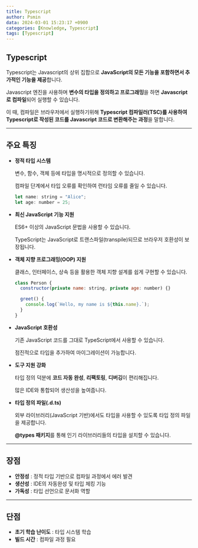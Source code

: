 ```yaml
---
title: Typescript
author: Psmin
data: 2024-03-01 15:23:17 +0900
categories: [Knowledge, Typescript]
tags: [Typescript]
---
```


## Typescript

Typescript는 Javascript의 상위 집합으로 **JavaScript의 모든 기능을 포함하면서 추가적인 기능을 제공**합니다.

Javascript 엔진을 사용하며 **변수의 타입을 정의하고 프로그래밍**을 하면 **Javascript로 컴파일**되어 실행할 수 있습니다.

이 때, 컴파일은 브라우저에서 실행하기위해 **Typescript 컴파일러(TSC)를 사용하여 Typescript로 작성된 코드를 Javascript 코드로 변환해주는 과정**을 말합니다.

---

## 주요 특징

- **정적 타입 시스템**

  변수, 함수, 객체 등에 타입을 명시적으로 정의할 수 있습니다.

  컴파일 단계에서 타입 오류를 확인하여 런타임 오류를 줄일 수
  있습니다.

  ```js
  let name: string = "Alice";
  let age: number = 25;
  ```

- **최신 JavaScript 기능 지원**

  ES6+ 이상의 JavaScript 문법을 사용할 수 있습니다.

  TypeScript는 JavaScript로 트랜스파일(transpile)되므로 브라우저 호환성이 보장됩니다.

- **객체 지향 프로그래밍(OOP) 지원**

  클래스, 인터페이스, 상속 등을 활용한 객체 지향 설계를 쉽게 구현할 수 있습니다.

  ```js
  class Person {
    constructor(private name: string, private age: number) {}

    greet() {
      console.log(`Hello, my name is ${this.name}.`);
    }
  }
  ```

- **JavaScript 호환성**

  기존 JavaScript 코드를 그대로 TypeScript에서 사용할 수 있습니다.

  점진적으로 타입을 추가하여 마이그레이션이 가능합니다.

- **도구 지원 강화**

  타입 정의 덕분에 **코드 자동 완성**, **리팩토링**, **디버깅**이 편리해집니다.

  많은 IDE와 통합되어 생산성을 높여줍니다.

- **타입 정의 파일(.d.ts)**

  외부 라이브러리(JavaScript 기반)에서도 타입을 사용할 수 있도록 타입 정의 파일을 제공합니다.

  **@types 패키지**를 통해 인기 라이브러리들의 타입을 설치할 수 있습니다.

---

## 장점

- **안정성** : 정적 타입 기반으로 컴파일 과정에서 에러 발견
- **생산성** : IDE의 자동완성 및 타입 체킹 기능
- **가독성** : 타입 선언으로 문서화 역할

---

## 단점

- **초기 학습 난이도** : 타입 시스템 학습
- **빌드 시간** : 컴파일 과정 필요

